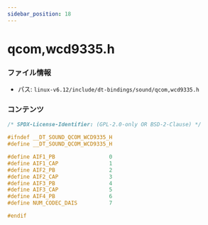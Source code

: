 ```yaml
---
sidebar_position: 18
---
```

# qcom,wcd9335.h

### ファイル情報

- パス: `linux-v6.12/include/dt-bindings/sound/qcom,wcd9335.h`

### コンテンツ

```h
/* SPDX-License-Identifier: (GPL-2.0-only OR BSD-2-Clause) */

#ifndef __DT_SOUND_QCOM_WCD9335_H
#define __DT_SOUND_QCOM_WCD9335_H

#define AIF1_PB                 0
#define AIF1_CAP                1
#define AIF2_PB                 2
#define AIF2_CAP                3
#define AIF3_PB                 4
#define AIF3_CAP                5
#define AIF4_PB                 6
#define NUM_CODEC_DAIS          7

#endif

```
